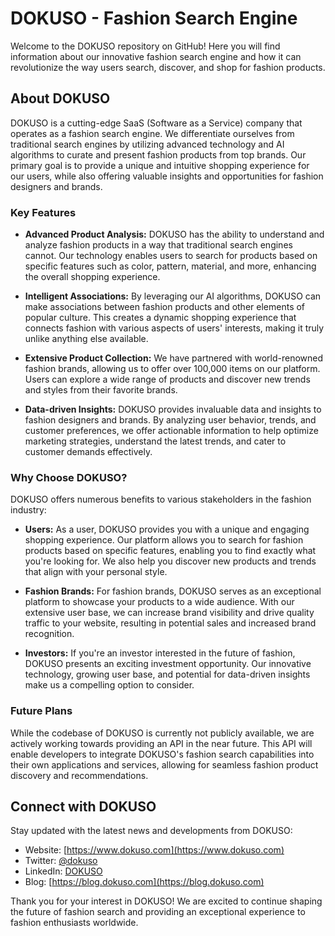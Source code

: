 # DOKUSO - Fashion Search Engine

Welcome to the DOKUSO repository on GitHub! Here you will find information about our innovative fashion search engine and how it can revolutionize the way users search, discover, and shop for fashion products.

## About DOKUSO

DOKUSO is a cutting-edge SaaS (Software as a Service) company that operates as a fashion search engine. We differentiate ourselves from traditional search engines by utilizing advanced technology and AI algorithms to curate and present fashion products from top brands. Our primary goal is to provide a unique and intuitive shopping experience for our users, while also offering valuable insights and opportunities for fashion designers and brands.

### Key Features

- **Advanced Product Analysis:** DOKUSO has the ability to understand and analyze fashion products in a way that traditional search engines cannot. Our technology enables users to search for products based on specific features such as color, pattern, material, and more, enhancing the overall shopping experience.

- **Intelligent Associations:** By leveraging our AI algorithms, DOKUSO can make associations between fashion products and other elements of popular culture. This creates a dynamic shopping experience that connects fashion with various aspects of users' interests, making it truly unlike anything else available.

- **Extensive Product Collection:** We have partnered with world-renowned fashion brands, allowing us to offer over 100,000 items on our platform. Users can explore a wide range of products and discover new trends and styles from their favorite brands.

- **Data-driven Insights:** DOKUSO provides invaluable data and insights to fashion designers and brands. By analyzing user behavior, trends, and customer preferences, we offer actionable information to help optimize marketing strategies, understand the latest trends, and cater to customer demands effectively.

### Why Choose DOKUSO?

DOKUSO offers numerous benefits to various stakeholders in the fashion industry:

- **Users:** As a user, DOKUSO provides you with a unique and engaging shopping experience. Our platform allows you to search for fashion products based on specific features, enabling you to find exactly what you're looking for. We also help you discover new products and trends that align with your personal style.

- **Fashion Brands:** For fashion brands, DOKUSO serves as an exceptional platform to showcase your products to a wide audience. With our extensive user base, we can increase brand visibility and drive quality traffic to your website, resulting in potential sales and increased brand recognition.

- **Investors:** If you're an investor interested in the future of fashion, DOKUSO presents an exciting investment opportunity. Our innovative technology, growing user base, and potential for data-driven insights make us a compelling option to consider.


### Future Plans

While the codebase of DOKUSO is currently not publicly available, we are actively working towards providing an API in the near future. This API will enable developers to integrate DOKUSO's fashion search capabilities into their own applications and services, allowing for seamless fashion product discovery and recommendations.

## Connect with DOKUSO

Stay updated with the latest news and developments from DOKUSO:

- Website: [https://www.dokuso.com](https://www.dokuso.com)
- Twitter: [@dokuso](https://twitter.com/dokuso)
- LinkedIn: [DOKUSO](https://www.linkedin.com/company/dokuso)
- Blog: [https://blog.dokuso.com](https://blog.dokuso.com)

Thank you for your interest in DOKUSO! We are excited to continue shaping the future of fashion search and providing an exceptional experience to fashion enthusiasts worldwide.
